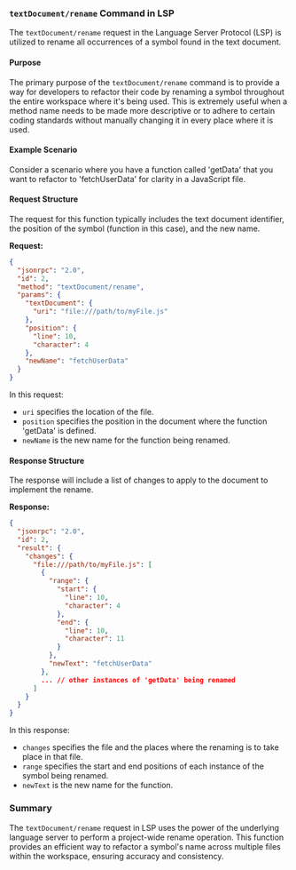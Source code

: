 ### `textDocument/rename` Command in LSP

The `textDocument/rename` request in the Language Server Protocol (LSP) is utilized to rename all occurrences of a symbol found in the text document.

#### Purpose

The primary purpose of the `textDocument/rename` command is to provide a way for developers to refactor their code by renaming a symbol throughout the entire workspace where it's being used. This is extremely useful when a method name needs to be made more descriptive or to adhere to certain coding standards without manually changing it in every place where it is used.

#### Example Scenario

Consider a scenario where you have a function called 'getData' that you want to refactor to 'fetchUserData' for clarity in a JavaScript file.

#### Request Structure

The request for this function typically includes the text document identifier, the position of the symbol (function in this case), and the new name.

**Request:**

```json
{
  "jsonrpc": "2.0",
  "id": 2,
  "method": "textDocument/rename",
  "params": {
    "textDocument": {
      "uri": "file:///path/to/myFile.js"
    },
    "position": {
      "line": 10,
      "character": 4
    },
    "newName": "fetchUserData"
  }
}
```

In this request:
- `uri` specifies the location of the file.
- `position` specifies the position in the document where the function 'getData' is defined.
- `newName` is the new name for the function being renamed.

#### Response Structure

The response will include a list of changes to apply to the document to implement the rename.

**Response:**

```json
{
  "jsonrpc": "2.0",
  "id": 2,
  "result": {
    "changes": {
      "file:///path/to/myFile.js": [
        {
          "range": {
            "start": {
              "line": 10,
              "character": 4
            },
            "end": {
              "line": 10,
              "character": 11
            }
          },
          "newText": "fetchUserData"
        }, 
        ... // other instances of 'getData' being renamed
      ]
    }
  }
}
```

In this response:
- `changes` specifies the file and the places where the renaming is to take place in that file.
- `range` specifies the start and end positions of each instance of the symbol being renamed.
- `newText` is the new name for the function.

### Summary

The `textDocument/rename` request in LSP uses the power of the underlying language server to perform a project-wide rename operation. This function provides an efficient way to refactor a symbol's name across multiple files within the workspace, ensuring accuracy and consistency.